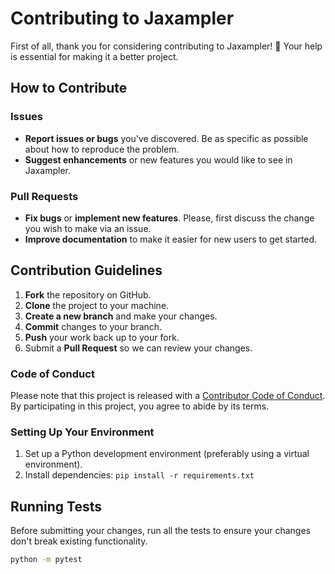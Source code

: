 # Contributing to Jaxampler

First of all, thank you for considering contributing to Jaxampler! 🌟 Your help is essential for making it a better project.

## How to Contribute

### Issues

- **Report issues or bugs** you've discovered. Be as specific as possible about how to reproduce the problem.
- **Suggest enhancements** or new features you would like to see in Jaxampler.

### Pull Requests

- **Fix bugs** or **implement new features**. Please, first discuss the change you wish to make via an issue.
- **Improve documentation** to make it easier for new users to get started.

## Contribution Guidelines

1. **Fork** the repository on GitHub.
2. **Clone** the project to your machine.
3. **Create a new branch** and make your changes.
4. **Commit** changes to your branch.
5. **Push** your work back up to your fork.
7. Submit a **Pull Request** so we can review your changes.

### Code of Conduct

Please note that this project is released with a [Contributor Code of Conduct](CODE_OF_CONDUCT.md). By participating in this project, you agree to abide by its terms.

### Setting Up Your Environment

1. Set up a Python development environment (preferably using a virtual environment).
2. Install dependencies: `pip install -r requirements.txt`

## Running Tests

Before submitting your changes, run all the tests to ensure your changes don't break existing functionality.

```bash
python -m pytest
```
